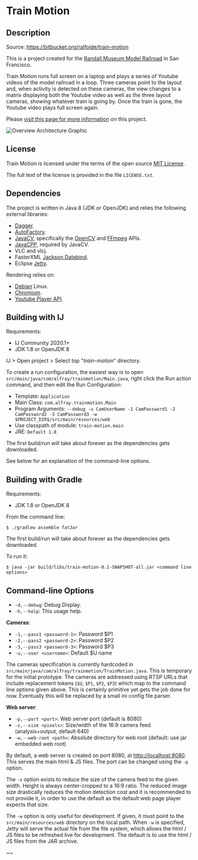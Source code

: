 # Train Motion

## Description

Source: https://bitbucket.org/ralfoide/train-motion

This is a project created for the
[Randall Museum Model Railroad](http://ralf.alfray.com/trains/randall)
in San Francisco.

Train Motion runs full screen on a laptop and plays a series of Youtube videos of the
model railroad in a loop.
Three cameras point to the layout and, when activity is detected on these cameras,
the view changes to a matrix displaying both the Youtube video as well as the three
layout cameras, showing whatever train is going by. Once the train is gone, the
Youtube video plays full screen again.

Please
[visit this page for more information](http://ralf.alfray.com/trains/blog/randall/2020-06-14__train_motion_video_display__d300ac8f.html "Project Description")
on this project.

![Overview Architecture Graphic](http://ralf.alfray.com/trains/blog/randall/index_ccd987b50b5bb36d608ce3e10d9579132f79076fd.jpg)


## License

Train Motion is licensed under the terms of the open source [MIT License](https://opensource.org/licenses/MIT "MIT License").

The full text of the license is provided in the file `LICENSE.txt`.


## Dependencies

The project is written in Java 8 (JDK or OpenJDK) and relies the following external libraries:

* [Dagger](https://dagger.dev/).
* [AutoFactory](https://github.com/google/auto/tree/master/factory).
* [JavaCV](https://github.com/bytedeco/javacv), specifically the [OpenCV](https://opencv.org/) and [FFmpeg](https://ffmpeg.org/) APIs.
* [JavaCPP](https://github.com/bytedeco/javacpp), required by JavaCV.
* VLC and vlcj.
* FasterXML [Jackson Databind](https://github.com/FasterXML/jackson-databind).
* Eclipse [Jetty](https://www.eclipse.org/jetty/).

Rendering relies on:

* [Debian](https://www.debian.org/) Linux.
* [Chromium](https://www.chromium.org/).
* [Youtube Player API](https://developers.google.com/youtube/iframe_api_reference).


## Building with IJ

Requirements:

* IJ Community 2020.1+
* JDK 1.8 or OpenJDK 8

IJ > Open project > Select top "_train-motion_" directory.

To create a run configuration, the easiest way is to open `src/main/java/com/alfray/trainmotion/Main.java`,
right click the Run action command, and then edit the Run Configuration:

* Template: `Application`
* Main Class: `com.alfray.trainmotion.Main`
* Program Arguments:
 `--debug -u CamUserName -1 CamPassword1 -2 CamPassword2 -3 CamPassword3 -w $PROJECT_DIR$/src/main/resources/web`
* Use classpath of module: `train-motion.main`
* JRE: `Default 1.8`

The first build/run will take about forever as the dependencies gets downloaded.

See below for an explanation of the command-line options.
 

## Building with Gradle

Requirements:

* JDK 1.8 or OpenJDK 8

From the command line:

`$ ./gradlew assemble fatJar`

The first build/run will take about forever as the dependencies gets downloaded.

To run it:

`$ java -jar build/libs/train-motion-0.1-SNAPSHOT-all.jar <command line options>`


## Command-line Options

* `-d,--debug`:               Debug Display.
* `-h,--help`:                This usage help.

__Cameras__:

* `-1,--pass1 <password-1>`:  Password $P1
* `-2,--pass2 <password-2>`:  Password $P2
* `-3,--pass3 <password-3>`:  Password $P3
* `-u,--user <username>`:     Default $U name

The cameras specification is currently hardcoded in `src/main/java/com/alfray/trainmotion/TrainMotion.java`.
This is temporary for the initial prototype.
The cameras are addressed using RTSP URLs that include replacement tokens (`$U`, `$P1`, `$P2`, `$P3`)
which map to the command line options given above.
This is certainly primitive yet gets the job done for now.
Eventually this will be replaced by a small ini config file parser.

__Web server__:

* `-p,--port <port>`:         Web server port (default is 8080)
* `-s,--size <pixels>`:       Size/width of the 16:9 camera feed (analysis+output, default 640)
* `-w,--web-root <path>`:     Absolute directory for web root (default: use jar embedded web root)

By default, a web server is created on port 8080, at [http://localhost:8080](http://localhost:8080).
This serves the main html & JS files. The port can be changed using the `-p` option.

The `-s` option exists to reduce the size of the camera feed to the given width.
Height is always center-cropped to a 16:9 ratio.
The reduced image size drastically reduces the motion detection cost and it is recommended to not
provide it, in order to use the default as the default web page player expects that size.

The `-w` option is only useful for development.
If given, it must point to the `src/main/resources/web` directory on the local path.
When `-w` is specified, Jetty will serve the actual file from the file system, which
allows the html / JS files to be refreshed live for development.
The default is to use the html / JS files from the JAR archive.

~~
